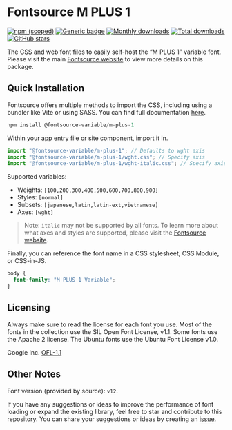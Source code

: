 # Fontsource M PLUS 1

[![npm (scoped)](https://img.shields.io/npm/v/@fontsource-variable/m-plus-1?color=brightgreen)](https://www.npmjs.com/package/@fontsource-variable/m-plus-1) [![Generic badge](https://img.shields.io/badge/fontsource-passing-brightgreen)](https://github.com/fontsource/fontsource) [![Monthly downloads](https://badgen.net/npm/dm/@fontsource-variable/m-plus-1)](https://github.com/fontsource/fontsource) [![Total downloads](https://badgen.net/npm/dt/@fontsource-variable/m-plus-1)](https://github.com/fontsource/fontsource) [![GitHub stars](https://img.shields.io/github/stars/fontsource/fontsource.svg?style=social&label=Star)](https://github.com/fontsource/fontsource/stargazers)

The CSS and web font files to easily self-host the “M PLUS 1” variable font. Please visit the main [Fontsource website](https://fontsource.org/fonts/m-plus-1) to view more details on this package.

## Quick Installation

Fontsource offers multiple methods to import the CSS, including using a bundler like Vite or using SASS. You can find full documentation [here](https://fontsource.org/docs/getting-started/introduction).

```javascript
npm install @fontsource-variable/m-plus-1
```

Within your app entry file or site component, import it in.

```javascript
import "@fontsource-variable/m-plus-1"; // Defaults to wght axis
import "@fontsource-variable/m-plus-1/wght.css"; // Specify axis
import "@fontsource-variable/m-plus-1/wght-italic.css"; // Specify axis and style
```

Supported variables:
- Weights: `[100,200,300,400,500,600,700,800,900]`
- Styles: `[normal]`
- Subsets: `[japanese,latin,latin-ext,vietnamese]`
- Axes: `[wght]`

> Note: `italic` may not be supported by all fonts. To learn more about what axes and styles are supported, please visit the [Fontsource website](https://fontsource.org/fonts/m-plus-1).

Finally, you can reference the font name in a CSS stylesheet, CSS Module, or CSS-in-JS.

```css
body {
  font-family: "M PLUS 1 Variable";
}
```

## Licensing
Always make sure to read the license for each font you use. Most of the fonts in the collection use the SIL Open Font License, v1.1. Some fonts use the Apache 2 license. The Ubuntu fonts use the Ubuntu Font License v1.0.

Google Inc.
[OFL-1.1](http://scripts.sil.org/OFL)

## Other Notes
Font version (provided by source): `v12`.

If you have any suggestions or ideas to improve the performance of font loading or expand the existing library, feel free to star and contribute to this repository. You can share your suggestions or ideas by creating an [issue](https://github.com/fontsource/fontsource/issues).
